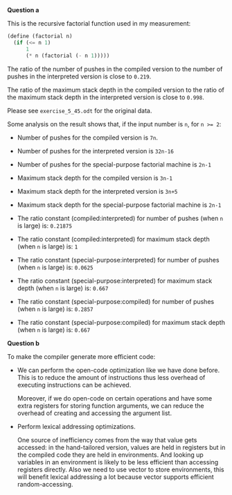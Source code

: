 **Question a**

This is the recursive factorial function used in my measurement:

```scheme
(define (factorial n)
  (if (<= n 1)
      1
      (* n (factorial (- n 1)))))
```

The ratio of the number of pushes in the compiled version
to the number of pushes in the interpreted version is close to
`0.219`.

The ratio of the maximum stack depth in the compiled version
to the ratio of the maximum stack depth in the interpreted version is close to
`0.998`.

Please see `exercise_5_45.odt` for the original data.

Some analysis on the result shows that, if the input number is `n`,
for `n >= 2`:

* Number of pushes for the compiled version is `7n`.
* Number of pushes for the interpreted version is `32n-16`
* Number of pushes for the special-purpose factorial machine is `2n-1`

* Maximum stack depth for the compiled version is `3n-1`
* Maximum stack depth for the interpreted version is `3n+5`
* Maximum stack depth for the special-purpose factorial machine is `2n-1`

* The ratio constant (compiled:interpreted)
for number of pushes (when `n` is large) is: `0.21875`
* The ratio constant (compiled:interpreted)
for maximum stack depth (when `n` is large) is: `1`
* The ratio constant (special-purpose:interpreted)
for number of pushes (when `n` is large) is: `0.0625`
* The ratio constant (special-purpose:interpreted)
for maximum stack depth (when `n` is large) is: `0.667`
* The ratio constant (special-purpose:compiled)
for number of pushes (when `n` is large) is: `0.2857`
* The ratio constant (special-purpose:compiled)
for maximum stack depth (when `n` is large) is: `0.667`

**Question b**

To make the compiler generate more efficient code:

* We can perform the open-code optimization
like we have done before. This is to reduce
the amount of instructions thus less overhead of
executing instructions can be achieved.

    Moreover, if we do open-code on certain operations and
    have some extra registers for storing function arguments,
    we can reduce the overhead of creating and accessing the
    argument list.

* Perform lexical addressing optimizations.

    One source of inefficiency comes from the way that value gets
    accessed: in the hand-tailored version, values are held
    in registers but in the compiled code they are held
    in environments. And looking up variables in an environment
    is likely to be less efficient than accessing registers directly.
    Also we need to use vector to store environments,
    this will benefit lexical addressing a lot because vector supports
    efficient random-accessing.
